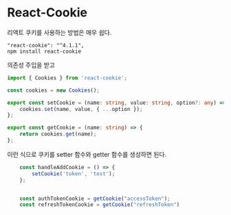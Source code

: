 # React-Cookie

리액트 쿠키를 사용하는 방법은 매우 쉽다. 

```
"react-cookie": "^4.1.1",
npm install react-cookie
```

의존성 주입을 받고

```ts
import { Cookies } from 'react-cookie';

const cookies = new Cookies();

export const setCookie = (name: string, value: string, option?: any) => {
    cookies.set(name, value, { ...option });
};

export const getCookie = (name: string) => {
    return cookies.get(name);
};

```

이런 식으로 쿠키를 setter 함수와 getter 함수를 생성하면 된다.


```ts
    const handleAddCookie = () => {
        setCookie('token', 'test');
    };


    const authTokenCookie = getCookie("accessToken");
    const refreshTokenCookie = getCookie("refreshToken")
```
